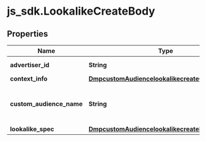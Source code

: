 # js_sdk.LookalikeCreateBody

## Properties
Name | Type | Description | Notes
------------ | ------------- | ------------- | -------------
**advertiser_id** | **String** | Advertiser ID. | [required] 
**context_info** | [**DmpcustomAudiencelookalikecreateContextInfo**](DmpcustomAudiencelookalikecreateContextInfo.md) |  | [optional] 
**custom_audience_name** | **String** | Audience name. Maximum of 128 characters. | [required] 
**lookalike_spec** | [**DmpcustomAudiencelookalikecreateLookalikeSpec**](DmpcustomAudiencelookalikecreateLookalikeSpec.md) |  | [required] 
